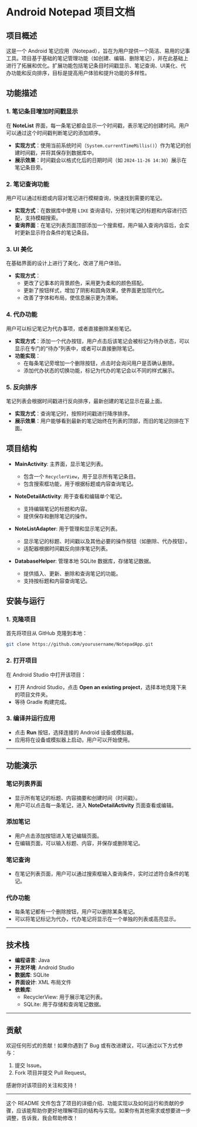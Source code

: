 
# Android Notepad 项目文档

## 项目概述

这是一个 Android 笔记应用（Notepad），旨在为用户提供一个简洁、易用的记事工具。项目基于基础的笔记管理功能（如创建、编辑、删除笔记），并在此基础上进行了拓展和优化。扩展功能包括笔记条目时间戳显示、笔记查询、UI美化、代办功能和反向排序，目标是提高用户体验和提升功能的多样性。

## 功能描述

### 1. **笔记条目增加时间戳显示**
   在 **NoteList** 界面，每一条笔记都会显示一个时间戳，表示笔记的创建时间。用户可以通过这个时间戳判断笔记的添加顺序。

   - **实现方式**：使用当前系统时间（`System.currentTimeMillis()`）作为笔记的创建时间戳，并将其保存到数据库中。
   - **展示效果**：时间戳会以格式化后的日期时间（如 `2024-11-26 14:30`）展示在笔记条目旁。

### 2. **笔记查询功能**
   用户可以通过标题或内容对笔记进行模糊查询，快速找到需要的笔记。

   - **实现方式**：在数据库中使用 `LIKE` 查询语句，分别对笔记的标题和内容进行匹配，支持模糊搜索。
   - **查询界面**：在笔记列表页面顶部添加一个搜索框，用户输入查询内容后，会实时更新显示符合条件的笔记条目。

### 3. **UI 美化**
   在基础界面的设计上进行了美化，改进了用户体验。

   - **实现方式**：
     - 更改了记事本的背景颜色，采用更为柔和的颜色搭配。
     - 更新了按钮样式，增加了阴影和圆角效果，使界面更加现代化。
     - 改善了字体和布局，使信息展示更为清晰。

### 4. **代办功能**
   用户可以标记笔记为代办事项，或者直接删除某些笔记。

   - **实现方式**：添加一个代办按钮，用户点击后该笔记会被标记为待办状态，可以显示在专门的“待办”列表中，或者可以直接删除笔记。
   - **功能实现**：
     - 在每条笔记旁增加一个删除按钮，点击时会询问用户是否确认删除。
     - 添加代办状态的切换功能，标记为代办的笔记会以不同的样式展示。

### 5. **反向排序**
   笔记列表会根据时间戳进行反向排序，最新创建的笔记显示在最上面。

   - **实现方式**：查询笔记时，按照时间戳进行降序排序。
   - **展示效果**：用户能够看到最新的笔记始终在列表的顶部，而旧的笔记则排在下面。

## 项目结构

- **MainActivity**: 主界面，显示笔记列表。
  - 包含一个 `RecyclerView`，用于显示所有笔记条目。
  - 包含搜索框功能，用于根据标题或内容查询笔记。

- **NoteDetailActivity**: 用于查看和编辑单个笔记。
  - 支持编辑笔记的标题和内容。
  - 提供保存和删除笔记的操作。

- **NoteListAdapter**: 用于管理和显示笔记列表。
  - 显示笔记的标题、时间戳以及其他必要的操作按钮（如删除、代办按钮）。
  - 适配器根据时间戳反向排序笔记列表。

- **DatabaseHelper**: 管理本地 SQLite 数据库，存储笔记数据。
  - 提供插入、更新、删除和查询笔记的功能。
  - 支持按标题和内容查询笔记。

## 安装与运行

### 1. 克隆项目
   首先将项目从 GitHub 克隆到本地：

   ```bash
   git clone https://github.com/yourusername/NotepadApp.git
   ```

### 2. 打开项目
   在 Android Studio 中打开该项目：

   - 打开 Android Studio，点击 **Open an existing project**，选择本地克隆下来的项目文件夹。
   - 等待 Gradle 构建完成。

### 3. 编译并运行应用
   - 点击 **Run** 按钮，选择连接的 Android 设备或模拟器。
   - 应用将在设备或模拟器上启动，用户可以开始使用。

---

## 功能演示

### 笔记列表界面
- 显示所有笔记的标题、内容摘要和创建时间（时间戳）。
- 用户可以点击每一条笔记，进入 **NoteDetailActivity** 页面查看或编辑。

### 添加笔记
- 用户点击添加按钮进入笔记编辑页面。
- 在编辑页面，可以输入标题、内容，并保存或删除笔记。

### 笔记查询
- 在笔记列表页面，用户可以通过搜索框输入查询条件，实时过滤符合条件的笔记。

### 代办功能
- 每条笔记都有一个删除按钮，用户可以删除某条笔记。
- 可以将笔记标记为代办，代办笔记将显示在一个单独的列表或高亮显示。

---

## 技术栈

- **编程语言**: Java
- **开发环境**: Android Studio
- **数据库**: SQLite
- **界面设计**: XML 布局文件
- **依赖库**:
  - RecyclerView: 用于展示笔记列表。
  - SQLite: 用于存储和查询笔记数据。

---

## 贡献

欢迎任何形式的贡献！如果你遇到了 Bug 或有改进建议，可以通过以下方式参与：
1. 提交 Issue。
2. Fork 项目并提交 Pull Request。

感谢你对该项目的关注和支持！

---

这个 README 文件包含了项目的详细介绍、功能实现以及如何运行和贡献的步骤，应该能帮助你更好地理解项目的结构与实现。如果你有其他需求或想要进一步调整，告诉我，我会帮助修改！
